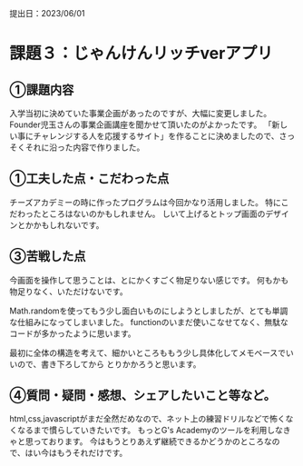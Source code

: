 提出日：2023/06/01
# 課題３：じゃんけんリッチverアプリ

## ①課題内容
入学当初に決めていた事業企画があったのですが、大幅に変更しました。
Founder児玉さんの事業企画講座を聞かせて頂いたのがよかったです。
「新しい事にチャレンジする人を応援するサイト」を作ることに決めましたので、さっそくそれに沿った内容で作りました。
  
## ①工夫した点・こだわった点
チーズアカデミーの時に作ったプログラムは今回かなり活用しました。
特にこだわったところはないのかもしれません。
しいて上げるとトップ画面のデザインとかかもしれないです。

## ③苦戦した点
今画面を操作して思うことは、とにかくすごく物足りない感じです。
何もかも物足りなく、いただけないです。

Math.randomを使ってもう少し面白いものにしようとしましたが、とても単調な仕組みになってしまいました。
functionのいまだ使いこなせてなく、無駄なコードが多かったように思います。

最初に全体の構造を考えて、細かいところももう少し具体化してメモベースでいいので、書き下ろしてから
とりかかろうと思います。

## ④質問・疑問・感想、シェアしたいこと等など。
html,css,javascriptがまだ全然だめなので、ネット上の練習ドリルなどで怖くなくなるまで慣らしていきたいです。
もっとG's Academyのツールを利用しなきゃと思っております。
今はもうとりあえず継続できるかどうかのところなので、はい今はもうそれだけです。
